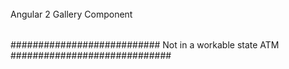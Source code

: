 ######
Angular 2 Gallery Component
######

###########################
Not in a workable state ATM
#############################